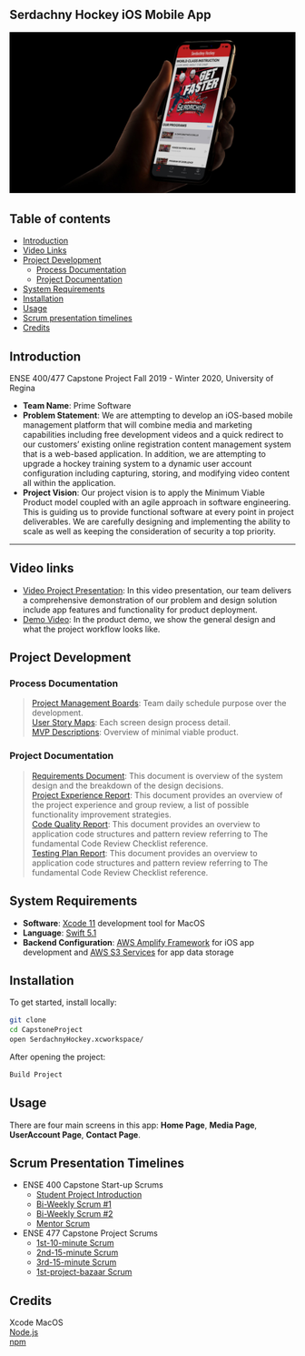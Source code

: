 ## Serdachny Hockey iOS Mobile App

![alt text](images/iPhone-XS-Mockup-new.jpg "Serdachny Hockey IOS Moblie App")

## Table of contents
- [Introduction](#introduction)
- [Video Links](#video-links)
- [Project Development](#project-development)
  - [Process Documentation](#process-doumentation)
  - [Project Documentation](#project-documentation)
- [System Requirements](#system-requirements)
- [Installation](#installation)
- [Usage](#usage)
- [Scrum presentation timelines](#scrum-presentation-timelines)
- [Credits](#credits)

## Introduction
ENSE 400/477 Capstone Project Fall 2019 - Winter 2020, University of Regina
- **Team Name**: Prime Software
- **Problem Statement**: We are attempting to develop an iOS-based mobile management platform that will combine media and marketing capabilities including free development videos and a quick redirect to our customers’ existing online registration content management system that is a web-based application. In addition, we are attempting to upgrade a hockey training system to a dynamic user account configuration including capturing, storing, and modifying video content all within the application.
- **Project Vision**: Our project vision is to apply the Minimum Viable Product model coupled with an agile approach in software engineering. This is guiding us to provide functional software at every point in project deliverables.  We are carefully designing and implementing the ability to scale as well as keeping the consideration of security a top priority.
***

## Video links
- [Video Project Presentation](https://www.markdownguide.org/cheat-sheet/): In this video presentation, our team delivers a comprehensive demonstration of our problem and design solution include app features and functionality for product deployment.
- [Demo Video](https://www.markdownguide.org/cheat-sheet/): In the product demo, we show the general design and what the project workflow looks like.

## Project Development
### Process Documentation
> [Project Management Boards](ProcessAndProjectDocumentation/ProcessDocumentation/Project-Managment-Boards): Team daily schedule purpose over the development.  
> [User Story Maps](ProcessAndProjectDocumentation/ProcessDocumentation/User-Story-Maps): Each screen design process detail.  
> [MVP Descriptions](ProcessAndProjectDocumentation/ProcessDocumentation/MVP_Descriptions.pdf): Overview of minimal viable product.  

### Project Documentation
> [Requirements Document](ProcessAndProjectDocumentation/ProjectDocumentation/Requirements%20Document.pdf): This document is overview of the system design and the breakdown of the design decisions.  
> [Project Experience Report](ExcecutiveSummaries/ProjectExperienceReport.pdf): This document provides an overview of the project experience and group review, a list of possible functionality improvement strategies.  
> [Code Quality Report](ExcecutiveSummaries/CodeQualityReport.pdf): This document provides an overview to application code structures and pattern review referring to The fundamental Code Review Checklist reference.  
> [Testing Plan Report](ProcessAndProjectDocumentation/ProjectDocumentation/Testing%20Plan.pdf): This document provides an overview to application code structures and pattern review referring to The fundamental Code Review Checklist reference.

## System Requirements
- **Software**: [Xcode 11](https://developer.apple.com/xcode/) development tool for MacOS
- **Language**: [Swift 5.1](https://developer.apple.com/swift/)
- **Backend Configuration**: [AWS Amplify Framework](https://aws-amplify.github.io/docs/sdk/ios/start?ref=amplify-iOS-btn) for iOS app development and [AWS S3 Services](https://aws.amazon.com/s3/) for app data storage

## Installation
To get started, install locally:

```sh
git clone  
cd CapstoneProject  
open SerdachnyHockey.xcworkspace/
```
After opening the project:
```sh
Build Project
```

## Usage
There are four main screens in this app: **Home Page**, **Media Page**, **UserAccount Page**, **Contact Page**.

## Scrum Presentation Timelines
- ENSE 400 Capstone Start-up Scrums  
    - [Student Project Introduction](ProcessAndProjectDocumentation/ProcessDocumentation/Presentations/ENSE400/Spet-27th-Student-Project-Introductions.pdf)  
    - [Bi-Weekly Scrum #1](ProcessAndProjectDocumentation/ProcessDocumentation/Presentations/ENSE400/Oct-11th-Bi-Weekly-Scrum.pdf)  
    - [Bi-Weekly Scrum #2](ProcessAndProjectDocumentation/ProcessDocumentation/Presentations/ENSE400/Oct%2025th%20Bi-Weekly%20Scrum.pdf)  
    - [Mentor Scrum](ProcessAndProjectDocumentation/ProcessDocumentation/Presentations/ENSE400/Nov-22nd-Mentor-Scrum.pdf)  
- ENSE 477 Capstone Project Scrums
    - [1st-10-minute Scrum](ProcessAndProjectDocumentation/ProcessDocumentation/Presentations/ENSE477/Jan-14th-Bi-Weekly-Scrum.pdf)  
    - [2nd-15-minute Scrum](ProcessAndProjectDocumentation/ProcessDocumentation/Presentations/ENSE477/Jan%2028th%20Bi-Weekly%20Scrum.pdf)  
    - [3rd-15-minute Scrum](ProcessAndProjectDocumentation/ProcessDocumentation/Presentations/ENSE477/Feb-25th-Bi-Weekly-Scrum.pdf)  
    - [1st-project-bazaar Scrum](ProcessAndProjectDocumentation/ProcessDocumentation/Presentations/ENSE477/Mar-10th-Bi-Weekly-Scrum.pdf)  
 
## Credits
Xcode MacOS  
[Node.js](https://nodejs.org/en/)    
[npm](https://www.npmjs.com)
